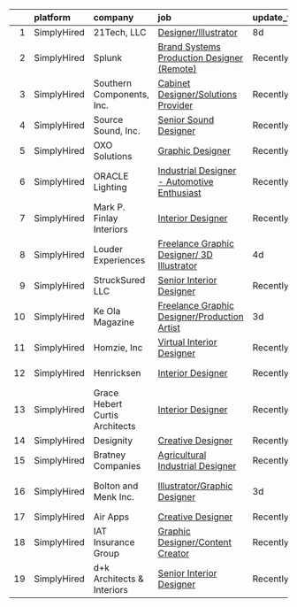 

|    | platform    | company                        | job                                                                                                                                                        | update_time   | location                 |
|---:|:------------|:-------------------------------|:-----------------------------------------------------------------------------------------------------------------------------------------------------------|:--------------|:-------------------------|
|  1 | SimplyHired | 21Tech, LLC                    | [Designer/Illustrator](https://www.simplyhired.com/job/Vb30LNKJQiboFmBoXZfQrhitZdotPEN8g853G5ECGQFkqXK9le4_UA?q=creative+designer)                         | 8d            | Remote                   |
|  2 | SimplyHired | Splunk                         | [Brand Systems Production Designer (Remote)](https://www.simplyhired.com/job/ZzkG-eZc6FObLKpBBTKbTFvtJYxJ8nVjNGhPdvFLP0rNVAA3Y_AxGQ?q=creative+designer)   | Recently      | Raleigh, NC +5 locations |
|  3 | SimplyHired | Southern Components, Inc.      | [Cabinet Designer/Solutions Provider](https://www.simplyhired.com/job/Tk1dAiLniaa6dR0oIeWU0KDAcfpp0XhRwt1HuRNRG0cfZsiFFXKn7w?q=creative+designer)          | Recently      | Saint Simons Island, GA  |
|  4 | SimplyHired | Source Sound, Inc.             | [Senior Sound Designer](https://www.simplyhired.com/job/mw3datBFZnSnzm3SFniNFlYC60OHbjYX1kgvM61bk-lO-0QBaaabnQ?q=creative+designer)                        | Recently      | Remote                   |
|  5 | SimplyHired | OXO Solutions                  | [Graphic Designer](https://www.simplyhired.com/job/BXUyWLRJM5GqlXxmpwBw-g_A_qs7M6-f7IDZTvQqqHxFROKtKw3p1Q?q=creative+designer)                             | Recently      | Adobe, AZ                |
|  6 | SimplyHired | ORACLE Lighting                | [Industrial Designer - Automotive Enthusiast](https://www.simplyhired.com/job/lxeonYHa9BSg77k7rYCjAFWtCUoEguGib8yFjzlzSSqeyMLE42K5Pw?q=creative+designer)  | Recently      | Metairie, LA             |
|  7 | SimplyHired | Mark P. Finlay Interiors       | [Interior Designer](https://www.simplyhired.com/job/ACgOSNiid54dHRncHMCwghe-aS3BcO9vqWd8eYePE-qHsahtdA-t3g?q=creative+designer)                            | Recently      | Southport, CT            |
|  8 | SimplyHired | Louder Experiences             | [Freelance Graphic Designer/ 3D Illustrator](https://www.simplyhired.com/job/upMFxsh_L2wEO3diilsO-8EFyhzwT5Z3yEhk8emzEA3HMgNksfw84w?q=creative+designer)   | 4d            | Remote                   |
|  9 | SimplyHired | StruckSured LLC                | [Senior Interior Designer](https://www.simplyhired.com/job/xA4oXDNQAtjFEKZbHbKCohF2UYGnbPhbzc4KRtGgkJGmFgFsisxLlA?q=creative+designer)                     | Recently      | Hood River, OR           |
| 10 | SimplyHired | Ke Ola Magazine                | [Freelance Graphic Designer/Production Artist](https://www.simplyhired.com/job/0ArSw4Ocn8I0NJVNfBoGvTgBt_cG4TLNTsLoggJz1nppYyDil_xEQw?q=creative+designer) | 3d            | Island of Hawai‘i, HI    |
| 11 | SimplyHired | Homzie, Inc                    | [Virtual Interior Designer](https://www.simplyhired.com/job/7PEglJMm2BIPDW3p7bC1eTbnBnq9ZWVZecQaHxU7AN_QC_1Y7WqAPw?q=creative+designer)                    | Recently      | Remote                   |
| 12 | SimplyHired | Henricksen                     | [Interior Designer](https://www.simplyhired.com/job/NhH7HiovQQAliMChBp5c-jcpBEmspEzmRweR_a13y8cG0BghTZs2Cg?q=creative+designer)                            | Recently      | Minneapolis, MN          |
| 13 | SimplyHired | Grace Hebert Curtis Architects | [Interior Designer](https://www.simplyhired.com/job/P4uYYbTk44YufM37BPFLKpQnRPhgT-TJJnBVKOfPULdXvverRsfOJA?q=creative+designer)                            | Recently      | New Orleans, LA          |
| 14 | SimplyHired | Designity                      | [Creative Designer](https://www.simplyhired.com/job/VP9WQQ9JjyI8y-gpfqKc-nORe6Aeb_RomDc2in4JbTdgfRTcPV8-9w?q=creative+designer)                            | Recently      | Remote                   |
| 15 | SimplyHired | Bratney Companies              | [Agricultural Industrial Designer](https://www.simplyhired.com/job/Mumz6KfYzwl0Qf-6YYgrNMk_LNtPebzQLCSf-QYmA_szeaNtgnq67Q?q=creative+designer)             | Recently      | Des Moines, IA           |
| 16 | SimplyHired | Bolton and Menk Inc.           | [Illustrator/Graphic Designer](https://www.simplyhired.com/job/agC8PftDnGMORujSk-ujdeSZwGNL--7I1bw5gZISBJ41FVwZrTWRqg?q=creative+designer)                 | 3d            | Raleigh, NC +1 location  |
| 17 | SimplyHired | Air Apps                       | [Creative Designer](https://www.simplyhired.com/job/Sc8pNm75XTGaYhiXiPDkSrYDvMjqQtu5pxc0JtwL9Y4EvnzQpmy6gg?q=creative+designer)                            | Recently      | Remote                   |
| 18 | SimplyHired | IAT Insurance Group            | [Graphic Designer/Content Creator](https://www.simplyhired.com/job/M0iz-YbnGlyb9u-axNQYmbOLCkv598j5Jzt9vFgl9SlKAI6SxtAggQ?q=creative+designer)             | Recently      | Raleigh, NC              |
| 19 | SimplyHired | d+k Architects & Interiors     | [Senior Interior Designer](https://www.simplyhired.com/job/9KA6xRGd2Ae6PcSM0xCb-lWA1Cn_ea5YIPBzPDvAhBF3nWvziyD9pQ?q=creative+designer)                     | Recently      | Chicago, IL              |